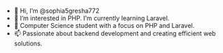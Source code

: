 - 👋 Hi, I’m @sophia5gresha772
- 👀 I’m interested in PHP. I’m currently learning Laravel.
- 🌱 Computer Science student with a focus on PHP and Laravel. 
- 📫 Passionate about backend development and creating efficient web solutions.
